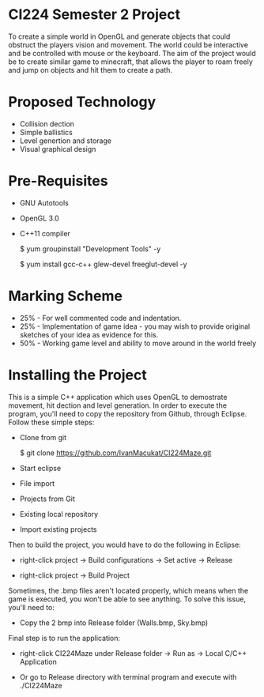 # CI224 Semester 2 Project 

To create a simple world in OpenGL and generate objects that could obstruct the players vision and movement. The world could be interactive and be controlled with mouse or the keyboard. The aim of the project would be to create similar game to minecraft, that allows the player to roam freely and jump on objects and hit them to create a path.

# Proposed Technology 

- Collision dection
- Simple ballistics 
- Level genertion and storage
- Visual graphical design

# Pre-Requisites

- GNU Autotools

- OpenGL 3.0

- C++11 compiler

  $ yum groupinstall "Development Tools" -y

  $ yum install gcc-c++ glew-devel freeglut-devel -y

# Marking Scheme 

- 25% - For well commented code and indentation. 
- 25% - Implementation of game idea - you may wish
to provide original sketches of your idea as evidence
for this.
- 50% - Working game level and ability to move around in the world freely

# Installing the Project

This is a simple C++ application which uses OpenGL to demostrate movement, hit dection and level generation. In order to execute the program, you'll need to copy the repository from Github, through Eclipse. Follow these simple steps:

- Clone from git 

  $ git clone https://github.com/IvanMacukat/CI224Maze.git

- Start eclipse
- File import
- Projects from Git
- Existing local repository
- Import existing projects

Then to build the project, you would have to do the following in Eclipse:

- right-click project -> Build configurations -> Set active -> Release

- right-click project -> Build Project

Sometimes, the .bmp files aren't located properly, which means when the game is executed, you won't be able to see anything. To solve this issue, you'll need to: 

- Copy the 2 bmp into Release folder (Walls.bmp, Sky.bmp)

Final step is to run the application: 

- right-click CI224Maze under Release folder -> Run as -> Local C/C++ Application

- Or go to Release directory with terminal program and execute with ./CI224Maze